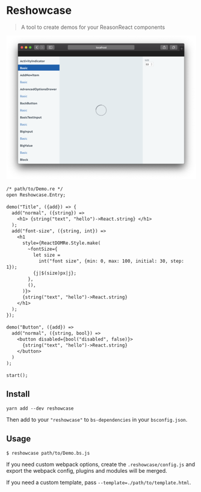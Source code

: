 # Reshowcase

> A tool to create demos for your ReasonReact components

![Screenshot](./example/example.png)

```reason
/* path/to/Demo.re */
open Reshowcase.Entry;

demo("Title", ({add}) => {
  add("normal", ({string}) =>
    <h1> {string("text", "hello")->React.string} </h1>
  );
  add("font-size", ({string, int}) =>
    <h1
      style={ReactDOMRe.Style.make(
        ~fontSize={
          let size =
            int("font size", {min: 0, max: 100, initial: 30, step: 1});
          {j|$(size)px|j};
        },
        (),
      )}>
      {string("text", "hello")->React.string}
    </h1>
  );
});

demo("Button", ({add}) =>
  add("normal", ({string, bool}) =>
    <button disabled={bool("disabled", false)}>
      {string("text", "hello")->React.string}
    </button>
  )
);

start();
```

## Install

```console
yarn add --dev reshowcase
```

Then add to your `"reshowcase"` to `bs-dependencies` in your `bsconfig.json`.

## Usage

```console
$ reshowcase path/to/Demo.bs.js
```

If you need custom webpack options, create the `.reshowcase/config.js` and export the webpack config, plugins and modules will be merged.

If you need a custom template, pass `--template=./path/to/template.html`.

